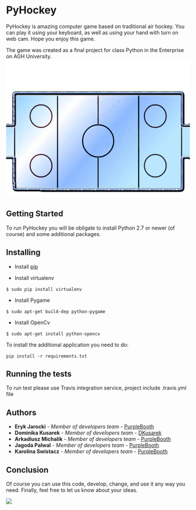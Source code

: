 # PyHockey

PyHockey is amazing computer game based on traditional air hockey. You can play it using your keyboard, as well as using your hand with turn on web cam. Hope you enjoy this game.

The game was created as a final project for class Python in the Enterprise on AGH University.
![](https://github.com/DKusarek/PyHockey/blob/master/resources/graphics/pitch.png)


## Getting Started

To run PyHockey you will be obligate to install Python 2.7 or newer (of course) and some additional packages.

## Installing

* Install [pip](https://pypi.python.org/pypi/pip) 

* Install virtualenv

```
$ sudo pip install virtualenv
```

* Install Pygame

```
$ sudo apt-get build-dep python-pygame
```

* Install OpenCv

```
$ sudo apt-get install python-opencv
```


To install the additional application you need to do:

```
pip install -r requirements.txt
```

## Running the tests

To run test please use Travis integration service, project include .travis.yml file

## Authors

* **Eryk Jarocki** - *Member of developers team* - [PurpleBooth](https://github.com/PurpleBooth)
* **Dominika Kusarek** - *Member of developers team* - [DKusarek](https://github.com/DKusarek)
* **Arkadiusz Michalik** - *Member of developers team* - [PurpleBooth](https://github.com/PurpleBooth)
* **Jagoda Palwal** - *Member of developers team* - [PurpleBooth](https://github.com/PurpleBooth)
* **Karolina Swistacz** - *Member of developers team* - [PurpleBooth](https://github.com/PurpleBooth)

## Conclusion

Of course you can use this code, develop, change, and use it any way you need. Finally, feel free to let us know about your ideas.

![](https://media.giphy.com/media/3o6MbnmMOr1N5jb7sA/giphy.gif)


